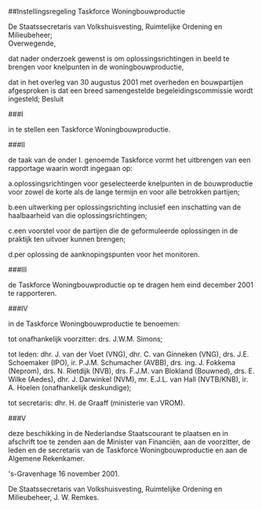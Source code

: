 <meta http-equiv='Content-Type' content='text/html; charset=utf-8' />

##Instellingsregeling Taskforce Woningbouwproductie

De Staatssecretaris van Volkshuisvesting, Ruimtelijke Ordening en Milieubeheer;  
Overwegende,

dat nader onderzoek gewenst is om oplossingsrichtingen in beeld te brengen voor knelpunten in de woningbouwproductie,

dat in het overleg van 30 augustus 2001 met overheden en bouwpartijen afgesproken is dat een breed samengestelde begeleidingscommissie wordt ingesteld;
Besluit    

###I 

in te stellen een Taskforce Woningbouwproductie. 

###II 

de taak van de onder I. genoemde Taskforce vormt het uitbrengen van een rapportage waarin wordt ingegaan op:

a.oplossingsrichtingen voor geselecteerde knelpunten in de bouwproductie voor zowel de korte als de lange termijn en voor alle betrokken partijen;

b.een uitwerking per oplossingsrichting inclusief een inschatting van de haalbaarheid van die oplossingsrichtingen;

c.een voorstel voor de partijen die de geformuleerde oplossingen in de praktijk ten uitvoer kunnen brengen;

d.per oplossing de aanknopingspunten voor het monitoren. 

###III 

de Taskforce Woningbouwproductie op te dragen hem eind december 2001 te rapporteren. 

###IV 

in de Taskforce Woningbouwproductie te benoemen:

tot onafhankelijk voorzitter: drs. J.W.M. Simons;

tot leden: dhr. J. van der Voet (VNG), dhr. C. van Ginneken (VNG), drs. J.E. Schoemaker (IPO), ir. P.J.M. Schumacher (AVBB), drs. ing. J. Fokkema (Neprom), drs. N. Rietdijk (NVB), drs. F.J.M. van Blokland (Bouwned), drs. E. Wilke (Aedes), dhr. J. Darwinkel (NVM), mr. E.J.L. van Hall (NVTB/KNB), ir. A. Hoelen (onafhankelijk deskundige);

tot secretaris: dhr. H. de Graaff (ministerie van VROM). 

###V 

deze beschikking in de Nederlandse Staatscourant te plaatsen en in afschrift toe te zenden aan de Minister van Financiën, aan de voorzitter, de leden en de secretaris van de Taskforce Woningbouwproductie en aan de Algemene Rekenkamer. 

's-Gravenhage
16 november 2001. 

De
Staatssecretaris van Volkshuisvesting, Ruimtelijke Ordening en Milieubeheer,
J. W.  Remkes.      
